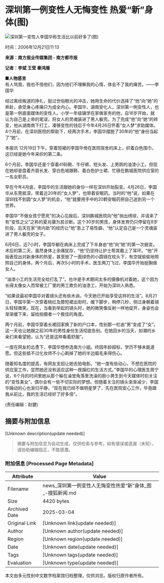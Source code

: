 # 深圳第一例变性人无悔变性 热爱“新”身体(图)

![深圳第一变性人李国华称生活比以前好多了(图)](https://photocdn.sohu.com/20061221/Img247182538.jpg)

时间：2006年12月21日11:13

**来源：南方报业传媒集团 - 南方都市报**

**记者：李斌 王莹 秦鸿雁**

**■人物感言**  
有人骂我，我也不怪他们，因为他们不理解我的心情，体会不了我的痛苦。——李国华

经过离经叛道的挣扎，挺过世俗眼光的冲击，她用生命的代价选择了“他”向“她”的奔赴，承受身心疼痛只为成全内心。李国华，湖南安化人，深圳第一例变性人，也是第一例直面媒体的变性人。小学一年级辍学在家做家务的他，自16岁开始，就认为自己是上帝的笔误，将女人的灵魂装进了男人躯壳。为了完成“他”向“她”的转变，他从湖南南下打工，凑够变性的钱后于今年4月26日怀着“女人梦”求助媒体。4个月前，在深圳医院的帮助下，经两次手术，李国华摆脱了30年的“他”身份当起了“她”。

本报讯 12月19日下午，穿着短裙的李国华倚在医院宿舍的床上，织着白色围巾，这已经是她今年来织的第二条。

6个月前，李国华还是个穿着41码鞋、牛仔裤、短头发、上男厕的油漆小工。但现在她却是盘着齐肩长发、穿白色坡跟鞋、着白色护士裙、忙碌在鹏城医院供应室的一名女职员。

早在今年4月底，李国华的生活跟她的身份一样在深圳开始裂变。4月26日，李国华从东莞抵深，带着近20年的“女人梦”，也带着安眠药。当时的“他”说，如果在深圳找不到圆“女人梦”的机会，“他”就要用手中的20颗安眠药把自己送到另一个世界。

李国华“不做女孩宁愿死”的决心见报后，深圳鹏城医院向“他”抛出绣球，并请来了有“变性之父”之称的夏兆骥为其诊断。这个30岁的男孩，身体发育仍只停留在8岁阶段，后天在家“贤内助”的经历让“他”患上了易性癖。“他”认定自己是一个灵魂装进了男人躯壳的女子。

6月6日，近7小时，李国华躺在病床上完成了下半身由“他”向“她”的第一次蜕变。术后的第二天，虽然身体上余痛犹存，“他”仍坚持让护士帮其戴上了耳环。“他”开始表现出对新身体的热爱，甚至放了一面绿色的小圆镜在枕头下，有空就偷偷地照照自己的身体。两个月后，再次5小时的手术，医生两刀飞过，李国华开始挺胸做女人。

“油漆小工的生活完全给打乱了”。也许是手术期间太多的摄像机对着她，这个因为长得太像女人而常被工厂里的男工欺负的油漆工，开始为深圳人熟悉。

“如果说最初李国华对着镜头还有些木讷，今天她已开始享受这样的生活”。8月21日，李国华第一次穿着桃红及膝短裙出街时，缓下脚步，稍停几秒，侧过身朝着镜头轻轻微笑。现在，当看到举起的镜头时，她的微笑像反射一样地绽开，身姿也会渐渐缓下来，留给拍摄者一个极佳的角度。

两个月前，李国华穿着长裙回家换了新的户口本，性别那一栏由“男”变成了“女”。这一天也让她跟之前30年的男性身份生活彻底告别。在她回乡的当天，如潮的乡亲们来看望她，认为“还是这样看着舒服”。

一度在网友的怂恿下，李国华想参选南方小姐。终因年龄超标，学历不够未能遂愿。但这些抵不过化妆师不小心剃掉了她的半边眉毛来得伤心。

随着知名度的提高，有网友支招让她去拍电影。“她一度有些动心，不想在医院的供应室工作，显然她还没有适应这种一夜蹿红的生活方式。”李国华的心理医生周宁说，6个月的时间里她从那个躲在澡堂角落里洗澡的胆小男生到今天媒体时刻关注的“变性美女”，偶尔会有一些不切实际的梦想。但随着关注的镜头渐渐减少，李国华躁动的心也渐归平静，“现在我已经不做明星梦了，先在医院安心工作，毕竟跟我从前比，我的生活已经好了好多倍”。

(责任编辑：赵健)
<!-- tcd_original_link http://news.sohu.com/20061221/n247182439.shtml -->


## 摘要与附加信息

<!-- tcd_abstract -->
[Unknown description(update needed)]
<!-- tcd_abstract_end -->

> 摘要与附加信息为自动生成，仅供检索与参考。如有错误或遗漏（未知），请协助编辑指正，不胜感激。

### 附加信息 [Processed Page Metadata]

| Attribute       | Value                                  |
|-----------------|----------------------------------------|
| Filename        | news_深圳第一例变性人无悔变性热爱“新”身体_图_-搜狐新闻.md                             |
| Size            | 4420 bytes                           |
| Archived Date   | 2025-03-04                             |
| Original Link   | [Unknown link(update needed)]                       |
| Author          | [Unknown author(update needed)]                               |
| Region          | [Unknown region(update needed)]                               |
| Date            | [Unknown date(update needed)]                                 |
| Tags            | [Unknown tags(update needed)]                                 |
| Evaluation            | [Unknown type(update needed)]                                 |
<!-- tcd_table_end -->

本文由多元性别中文数字档案馆归档整理，仅供浏览。版权归原作者所有。
